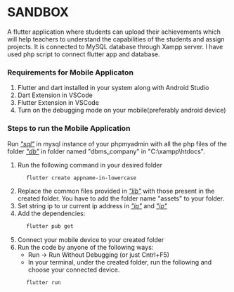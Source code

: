 # SANDBOX
A flutter application where students can upload their achievements which will help teachers to understand the capabilities of the students and assign projects. It is connected to MySQL database through Xampp server. I have used php script to connect flutter app and database.
### Requirements for Mobile Applicaton

1. Flutter and dart installed in your system along with Android Studio
2. Dart Extension in VSCode
3. Flutter Extension in VSCode
4. Turn on the debugging mode on your mobile(preferably android device)

### Steps to run the Mobile Application
Run [*"sql"*](https://github.com/anaghahj/SandBox/blob/main/dbms_student.sql) in mysql instance of your phpmyadmin with all the php files of the folder [*"db"*](https://github.com/anaghahj/SandBox/tree/main/lib/db) in folder named "dbms_company" in "C:\xampp\htdocs".
1. Run the following command in your desired folder
```sh
      flutter create appname-in-lowercase
```
2. Replace the common files provided in  [*"lib"*](https://github.com/anaghahj/SandBox/tree/main/lib)  with those present in the created folder. You have to add the folder name "assets" to your folder.
3. Set string ip to ur current ip address in [*"ip"*](https://github.com/anaghahj/SandBox/blob/main/lib/screens/teacher/teachergetttt.dart) and [*"ip"*](https://github.com/anaghahj/SandBox/blob/main/lib/screens/student/studentget.dart)
4. Add the dependencies:
```sh
      flutter pub get
```
5. Connect your mobile device to your created folder
6. Run the code by anyone of the following ways:
    - Run -> Run Without Debugging (or just Cntrl+F5)
    - In your terminal, under the created folder, run the following and choose your connected device. 
```sh
      flutter run
```



